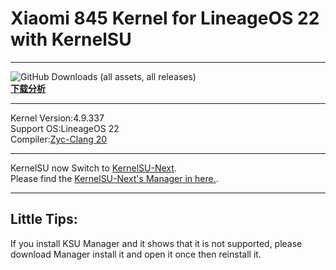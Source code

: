 # Xiaomi 845 Kernel for LineageOS 22 with KernelSU
***
![GitHub Downloads (all assets, all releases)](https://img.shields.io/github/downloads/Coconutat/android_kernel_xiaomi_sdm845_lineageos_Exp/total?style=for-the-badge&logo=Linux&logoColor=%2319dbb5&color=%2319dbb5)  
**[下载分析](https://gra.caldis.me/?url=https://github.com/Coconutat/android_kernel_xiaomi_sdm845_lineageos_Exp)**    
***
Kernel Version:4.9.337  
Support OS:LineageOS 22  
Compiler:[Zyc-Clang 20](https://github.com/ZyCromerZ/Clang/releases/tag/20.0.0git-20250127-release)    
***  
KernelSU now Switch to [KernelSU-Next](https://github.com/rifsxd/KernelSU-Next).  
Please find the [KernelSU-Next's Manager in here.](https://github.com/rifsxd/KernelSU-Next/releases).  
***
## Little Tips:
  
If you install KSU Manager and it shows that it is not supported, please download Manager install it and open it once then reinstall it.  